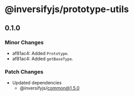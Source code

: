 # @inversifyjs/prototype-utils

## 0.1.0

### Minor Changes

- af81ac4: Added `Prototype`.
- af81ac4: Added `getBaseType`.

### Patch Changes

- Updated dependencies
  - @inversifyjs/common@1.5.0
